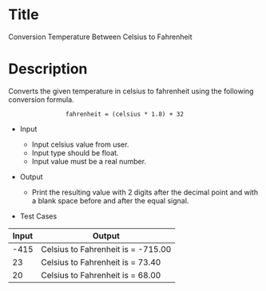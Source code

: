 # Title
Conversion Temperature Between Celsius to Fahrenheit

# Description
Converts the given temperature in celsius to fahrenheit using the following conversion formula.

                    fahrenheit = (celsius * 1.8) + 32

- Input
	- Input celsius value from user.
     - Input type should be float.
	- Input value must be a real number.

- Output
	- Print the resulting value with 
     2 digits after the decimal point and with a blank space before and after the equal signal.
     
- Test Cases 

|  Input |    Output     |
| ------ | ------------- |
|  -415   | Celsius to Fahrenheit is = -715.00|
|  23   | Celsius to Fahrenheit is = 73.40|
|  20  | Celsius to Fahrenheit is = 68.00|
